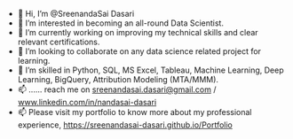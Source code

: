 - 👋 Hi, I’m @SreenandaSai Dasari             
- 👀 I’m interested in becoming an all-round Data Scientist.                      
- 🌱 I’m currently working on improving my technical skills and clear relevant certifications.                         
- 💞️ I’m looking to collaborate on any data science related project for learning.                    
- 💞️ I’m skilled in Python, SQL, MS Excel, Tableau, Machine Learning, Deep Learning, BigQuery, Attribution Modeling (MTA/MMM).          
- 📫 ...... reach me on sreenandasai.dasari@gmail.com / www.linkedin.com/in/nandasai-dasari     
- 📫 Please visit my portfolio to know more about my professional experience, https://sreenandasai-dasari.github.io/Portfolio    
    
  
  
<!---   
SreenandaSai-Dasari/SreenandaSai-Dasari is a ✨ special ✨ repository because its `README.md` (this file) appears on your GitHub profile.
You can click the Preview link to take a look at your changes.
--->

